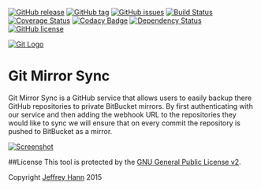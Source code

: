[![GitHub release](https://img.shields.io/github/release/obihann/git-mirror-sync.svg)](https://github.com/obihann/git-mirror-sync/releases)
[![GitHub tag](https://img.shields.io/github/tag/obihann/git-mirror-sync.svg)](https://github.com/obihann/git-mirror-sync/tags)
[![GitHub issues](https://img.shields.io/github/issues/obihann/git-mirror-sync.svg)](https://github.com/obihann/git-mirror-sync/issues)
[![Build Status](https://travis-ci.org/obihann/git-mirror-sync.svg)](https://travis-ci.org/fear-the-dice/web)
[![Coverage Status](https://coveralls.io/repos/obihann/git-mirror-sync/badge.svg)](https://coveralls.io/r/obihann/git-mirror-sync)
[![Codacy Badge](https://www.codacy.com/project/badge/adabfdeb492749989a68274cb7233468)](https://www.codacy.com/app/jeffhann/git-mirror-sync)
[![Dependency Status](https://david-dm.org/obihann/git-mirror-sync.svg)](https://david-dm.org/fear-the-dice/web)
[![GitHub license](https://img.shields.io/github/license/obihann/git-mirror-sync.svg)]()


[![Git Logo](https://raw.githubusercontent.com/obihann/git-mirror-sync/master/git.png)]()
# Git Mirror Sync
Git Mirror Sync is a GitHub service that allows users to easily backup there GitHub repositories to private BitBucket mirrors. By first authenticating with our service and then adding the webhook URL to the repositories they would like to sync we will ensure that on every commit the repository is pushed to BitBucket as a mirror.

[![Screenshot](https://raw.githubusercontent.com/obihann/git-mirror-sync/master/screenshot.png)]()

##License
This tool is protected by the [GNU General Public License v2](http://www.gnu.org/licenses/gpl-2.0.html).

Copyright [Jeffrey Hann](http://jeffreyhann.ca/) 2015
